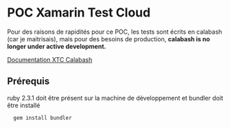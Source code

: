 # POC Xamarin Test Cloud

Pour des raisons de rapidités pour ce POC, les tests sont écrits en calabash (car je maitrisais), mais pour des besoins de production, **calabash is no longer under active development.**

[Documentation XTC Calabash](https://developer.xamarin.com/guides/testcloud/calabash/introduction-to-calabash/)

## Prérequis

ruby 2.3.1 doit être présent sur la machine de développement et bundler doit être installé

```
  gem install bundler
```




